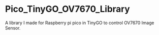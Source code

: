 # Pico_TinyGO_OV7670_Library
A library I made for Raspberry pi pico in TinyGO to control OV7670 Image Sensor.
